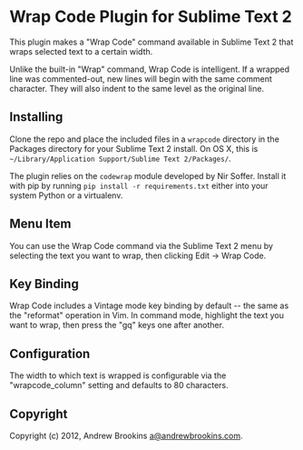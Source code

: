# Wrap Code Plugin for Sublime Text 2

This plugin makes a "Wrap Code" command available in Sublime Text 2 that wraps
selected text to a certain width.

Unlike the built-in "Wrap" command, Wrap Code is intelligent. If a
wrapped line was commented-out, new lines will begin with the same comment
character. They will also indent to the same level as the original line.

## Installing

Clone the repo and place the included files in a `wrapcode` directory in the
Packages directory for your Sublime Text 2 install. On OS X, this is
`~/Library/Application Support/Sublime Text 2/Packages/`.

The plugin relies on the `codewrap` module developed by Nir Soffer. Install it
with pip by running `pip install -r requirements.txt` either into your system
Python or a virtualenv.

## Menu Item

You can use the Wrap Code command via the Sublime Text 2 menu by selecting the
text you want to wrap, then clicking Edit -> Wrap Code.

## Key Binding 

Wrap Code includes a Vintage mode key binding by default -- the same as the
"reformat" operation in Vim. In command mode, highlight the text you want to
wrap, then press the "gq" keys one after another.

## Configuration

The width to which text is wrapped is configurable via the "wrapcode_column"
setting and defaults to 80 characters.

## Copyright

Copyright (c) 2012, Andrew Brookins <a@andrewbrookins.com>.